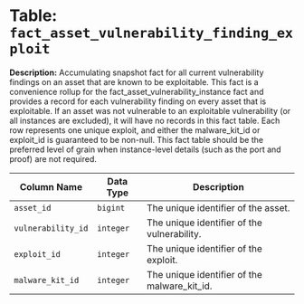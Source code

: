 # Table: `fact_asset_vulnerability_finding_exploit`

**Description:** Accumulating snapshot fact for all current vulnerability findings on an asset that are known to be exploitable. This fact is a convenience rollup for the fact_asset_vulnerability_instance fact and provides a record for each vulnerability finding on every asset that is exploitable. If an asset was not vulnerable to an exploitable vulnerability (or all instances are excluded), it will have no records in this fact table. Each row represents one unique exploit, and either the malware_kit_id or exploit_id is guaranteed to be non-null. This fact table should be the preferred level of grain when instance-level details (such as the port and proof) are not required. 


| Column Name | Data Type | Description |
|-------------|-----------|-------------|
| `asset_id` | `bigint` | The unique identifier of the asset. |
| `vulnerability_id` | `integer` | The unique identifier of the vulnerability. |
| `exploit_id` | `integer` | The unique identifier of the exploit. |
| `malware_kit_id` | `integer` | The unique identifier of the malware_kit_id. |
